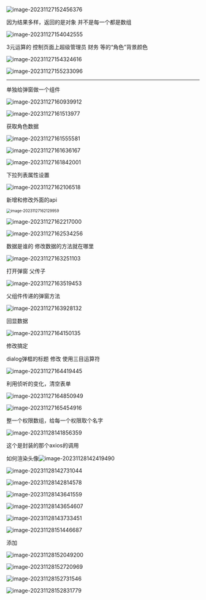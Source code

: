 ![image-20231127152456376](./管理员系统编写.assets/image-20231127152456376.png)

因为结果多样，返回的是对象  并不是每一个都是数组



![image-20231127154042555](./管理员系统编写.assets/image-20231127154042555.png)

3元运算的 控制页面上超级管理员 财务 等的“角色”背景颜色

![image-20231127154324616](./管理员系统编写.assets/image-20231127154324616.png)



![image-20231127155233096](./管理员系统编写.assets/image-20231127155233096.png)





















<hr>

单独给弹窗做一个组件

![image-20231127160939912](./管理员系统编写.assets/image-20231127160939912.png)





![image-20231127161513977](./管理员系统编写.assets/image-20231127161513977.png)

获取角色数据

![image-20231127161555581](./管理员系统编写.assets/image-20231127161555581.png)

![image-20231127161636167](./管理员系统编写.assets/image-20231127161636167.png)







![image-20231127161842001](./管理员系统编写.assets/image-20231127161842001.png)

下拉列表属性设置

![image-20231127162106518](./管理员系统编写.assets/image-20231127162106518.png)

新增和修改外面的api

<img src="./管理员系统编写.assets/image-20231127162129959.png" alt="image-20231127162129959" style="zoom:70%;" />

![image-20231127162217000](./管理员系统编写.assets/image-20231127162217000.png)









![image-20231127162534256](./管理员系统编写.assets/image-20231127162534256.png)

数据是谁的 修改数据的方法就在哪里





![image-20231127163251103](./管理员系统编写.assets/image-20231127163251103.png)

打开弹窗 父传子



![image-20231127163519453](./管理员系统编写.assets/image-20231127163519453.png)

父组件传递的弹窗方法

![image-20231127163928132](./管理员系统编写.assets/image-20231127163928132.png)

回显数据



![image-20231127164150135](./管理员系统编写.assets/image-20231127164150135.png)

修改搞定 









dialog弹框的标题 修改 使用三目运算符

![image-20231127164419445](./管理员系统编写.assets/image-20231127164419445.png)



利用侦听的变化，清空表单

![image-20231127164850949](./管理员系统编写.assets/image-20231127164850949.png)







![image-20231127165454916](./管理员系统编写.assets/image-20231127165454916.png)

整一个权限数组，给每一个权限取个名字



![image-20231128141856359](./管理员系统编写.assets/image-20231128141856359.png)

这个是封装的那个axios的调用





如何渲染头像![image-20231128142419490](./管理员系统编写.assets/image-20231128142419490.png)



![image-20231128142731044](./管理员系统编写.assets/image-20231128142731044.png)

![image-20231128142814578](./管理员系统编写.assets/image-20231128142814578.png)

![image-20231128143641559](./管理员系统编写.assets/image-20231128143641559.png)

![image-20231128143654607](./管理员系统编写.assets/image-20231128143654607.png)

![image-20231128143733451](./管理员系统编写.assets/image-20231128143733451.png)







![image-20231128151446687](./管理员系统编写.assets/image-20231128151446687.png)

添加



![image-20231128152049200](./管理员系统编写.assets/image-20231128152049200.png)

![image-20231128152720969](./管理员系统编写.assets/image-20231128152720969.png)

![image-20231128152731546](./管理员系统编写.assets/image-20231128152731546.png)

![image-20231128152831779](./管理员系统编写.assets/image-20231128152831779.png)